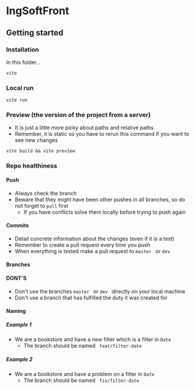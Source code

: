 # IngSoftFront

## Getting started

### Installation
In this folder...
````
vite
````

### Local run
```
vite run
```
### Preview (the version of the project from a server)
- It is just a little more picky about paths and relative paths
- Remember, it is static so you have to rerun this command if you want to see new changes

```
vite build && vite preview
```
### Repo healthiness 
#### Push
- Always check the branch
- Beware that they might have been other pushes in all branches, so do not forget to ``pull`` first
	- If you have conflicts solve them locally before trying to push again 

#### Commits
- Detail concrete information about the changes (even if it is a test)
- Remember to create a pull request every time you push
- When everything is tested make a pull request to ``master `` or ``dev ``


#### Branches

#### DONT'S
- Don't use the branches ``master `` or ``dev `` directly on your local machine
- Don't use a branch that has fulfilled the duty it was created for

#### Naming
##### Example 1
- We are a bookstore and have a new filter which is a filter in  ``Date``
	- The branch should be named `` feat/filter-date``

##### Example 2
- We are a bookstore and have a problem on a filter in  ``Date``
	- The branch should be named `` fix/filter-date``
